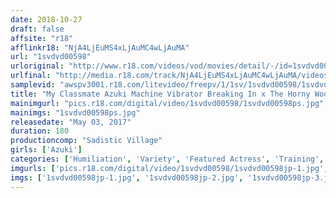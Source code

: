 ```yaml
---
date: 2018-10-27
draft: false
affsite: "r18"
afflinkr18: "NjA4LjEuMS4xLjAuMC4wLjAuMA"
url: "1svdvd00598"
urloriginal: "http://www.r18.com/videos/vod/movies/detail/-/id=1svdvd00598"
urlfinal: "http://media.r18.com/track/NjA4LjEuMS4xLjAuMC4wLjAuMA/videos/vod/movies/detail/-/id=1svdvd00598"
samplevid: "awspv3001.r18.com/litevideo/freepv/1/1sv/1svdvd00598/1svdvd00598_dmb_w.mp4"
title: "My Classmate Azuki Machine Vibrator Breaking In x The Horny Wooden Horse x Danger Day Creampie Sex 15 Cum Shots All Squirting, All The Time! Squirts! Squirts! Squirts!"
mainimgurl: "pics.r18.com/digital/video/1svdvd00598/1svdvd00598ps.jpg"
mainimgs: "1svdvd00598ps.jpg"
releasedate: "May 03, 2017"
duration: 180
productioncomp: "Sadistic Village"
girls: ['Azuki']
categories: ['Humiliation', 'Variety', 'Featured Actress', 'Training', 'Creampie', 'Squirting', 'Hi-Def']
imgurls: ['pics.r18.com/digital/video/1svdvd00598/1svdvd00598jp-1.jpg', 'pics.r18.com/digital/video/1svdvd00598/1svdvd00598jp-2.jpg', 'pics.r18.com/digital/video/1svdvd00598/1svdvd00598jp-3.jpg', 'pics.r18.com/digital/video/1svdvd00598/1svdvd00598jp-4.jpg', 'pics.r18.com/digital/video/1svdvd00598/1svdvd00598jp-5.jpg', 'pics.r18.com/digital/video/1svdvd00598/1svdvd00598jp-6.jpg', 'pics.r18.com/digital/video/1svdvd00598/1svdvd00598jp-7.jpg', 'pics.r18.com/digital/video/1svdvd00598/1svdvd00598jp-8.jpg', 'pics.r18.com/digital/video/1svdvd00598/1svdvd00598jp-9.jpg', 'pics.r18.com/digital/video/1svdvd00598/1svdvd00598jp-10.jpg', 'pics.r18.com/digital/video/1svdvd00598/1svdvd00598jp-11.jpg', 'pics.r18.com/digital/video/1svdvd00598/1svdvd00598jp-12.jpg', 'pics.r18.com/digital/video/1svdvd00598/1svdvd00598jp-13.jpg', 'pics.r18.com/digital/video/1svdvd00598/1svdvd00598jp-14.jpg', 'pics.r18.com/digital/video/1svdvd00598/1svdvd00598jp-15.jpg', 'pics.r18.com/digital/video/1svdvd00598/1svdvd00598jp-16.jpg', 'pics.r18.com/digital/video/1svdvd00598/1svdvd00598jp-17.jpg', 'pics.r18.com/digital/video/1svdvd00598/1svdvd00598jp-18.jpg', 'pics.r18.com/digital/video/1svdvd00598/1svdvd00598jp-19.jpg', 'pics.r18.com/digital/video/1svdvd00598/1svdvd00598jp-20.jpg']
imgs: ['1svdvd00598jp-1.jpg', '1svdvd00598jp-2.jpg', '1svdvd00598jp-3.jpg', '1svdvd00598jp-4.jpg', '1svdvd00598jp-5.jpg', '1svdvd00598jp-6.jpg', '1svdvd00598jp-7.jpg', '1svdvd00598jp-8.jpg', '1svdvd00598jp-9.jpg', '1svdvd00598jp-10.jpg', '1svdvd00598jp-11.jpg', '1svdvd00598jp-12.jpg', '1svdvd00598jp-13.jpg', '1svdvd00598jp-14.jpg', '1svdvd00598jp-15.jpg', '1svdvd00598jp-16.jpg', '1svdvd00598jp-17.jpg', '1svdvd00598jp-18.jpg', '1svdvd00598jp-19.jpg', '1svdvd00598jp-20.jpg']
---
```

